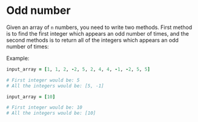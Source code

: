 # Odd number

Given an array of `n` numbers, you need to write two methods. First method is to find the first integer which appears an odd number of times, and the second methods is to return all of the integers which appears an odd number of times:

Example:
```ruby
input_array = [1, 1, 2, -2, 5, 2, 4, 4, -1, -2, 5, 5]

# First integer would be: 5
# All the integers would be: [5, -1]
```

```ruby
input_array = [10]

# First integer would be: 10
# All the integers would be: [10]
```
